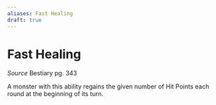 ```yaml
---
aliases: Fast Healing
draft: true
---
```


# Fast Healing

_Source_ Bestiary pg. 343


A monster with this ability regains the given number of Hit Points each round at the beginning of its turn.
